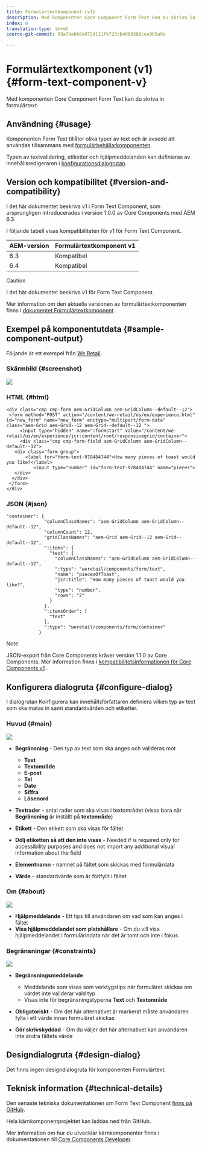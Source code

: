 ```yaml
---
title: Formulärtextkomponent (v1)
description: Med komponenten Core Component Form Text kan du skriva in formulärtext.
index: n
translation-type: tm+mt
source-git-commit: 93a7ba6b8a972d111fb723cb40b0380cea9b5a9a

---
```



# Formulärtextkomponent (v1) {#form-text-component-v}

Med komponenten Core Component Form Text kan du skriva in formulärtext.

## Användning {#usage}

Komponenten Form Text tillåter olika typer av text och är avsedd att användas tillsammans med [formulärbehållarkomponenten](form-container-v1.md).

Typen av textvalidering, etiketter och hjälpmeddelanden kan definieras av innehållsredigeraren i [konfigurationsdialogrutan](#configure-dialog).

## Version och kompatibilitet {#version-and-compatibility}

I det här dokumentet beskrivs v1 i Form Text Component, som ursprungligen introducerades i version 1.0.0 av Core Components med AEM 6.3.

I följande tabell visas kompatibiliteten för v1 för Form Text Component.

| AEM-version | Formulärtextkomponent v1 |
|--- |--- |
| 6.3 | Kompatibel |
| 6.4 | Kompatibel |

>[!CAUTION]
>
>I det här dokumentet beskrivs v1 för Form Text Component.
>
>Mer information om den aktuella versionen av formulärtextkomponenten finns i [dokumentet Formulärtextkomponent](/help/components/forms/form-text.md) .

## Exempel på komponentutdata {#sample-component-output}

Följande är ett exempel från [We.Retail](https://helpx.adobe.com/experience-manager/6-4/sites/developing/using/we-retail.html).

### Skärmbild {#screenshot}

![](/help/assets/chlimage_1-22.png)

### HTML {#html}

```
<div class="cmp cmp-form aem-GridColumn aem-GridColumn--default--12">
 <form method="POST" action="/content/we-retail/us/en/experience.html" id="new_form" name="new_form" enctype="multipart/form-data" class="aem-Grid aem-Grid--12 aem-Grid--default--12 ">
     <input type="hidden" name=":formstart" value="/content/we-retail/us/en/experience/jcr:content/root/responsivegrid/container">
     <div class="cmp cmp-form-field aem-GridColumn aem-GridColumn--default--12">
   <div class="form-group">
       <label for="form-text-978484744">How many pieces of toast would you like?</label>
          <input type="number" id="form-text-978484744" name="pieces">
   </div>
  </div>
 </form>
</div>
```

### JSON {#json}

```
"container": {
              "columnClassNames": "aem-GridColumn aem-GridColumn--default--12",
              "columnCount": 12,
              "gridClassNames": "aem-Grid aem-Grid--12 aem-Grid--default--12",
              ":items": {
                "text": {
                  "columnClassNames": "aem-GridColumn aem-GridColumn--default--12",
                  ":type": "weretail/components/form/text",
                  "name": "piecesOfToast",
                  "jcr:title": "How many pieces of toast would you like?",
                  "type": "number",
                  "rows": "2"
                }
              },
              ":itemsOrder": [
                "text"
              ],
              ":type": "weretail/components/form/container"
            }
```

>[!NOTE]
>
>JSON-export från Core Components kräver version 1.1.0 av Core Components. Mer information finns i [kompatibilitetsinformationen för Core Components v1](/help/versions.md) .

## Konfigurera dialogruta {#configure-dialog}

I dialogrutan Konfigurera kan innehållsförfattaren definiera vilken typ av text som ska matas in samt standardvärden och etiketter.

### Huvud {#main}

![](/help/assets/chlimage_1-23.png)

* **Begränsning** - Den typ av text som ska anges och valideras mot

   * **Text**
   * **Textområde**
   * **E-post**
   * **Tel**
   * **Date**
   * **Siffra**
   * **Lösenord**

* **Textrader** - antal rader som ska visas i textområdet (visas bara när **Begränsning** är inställt på **textområde**)

* **Etikett** - Den etikett som ska visas för fältet
* **Dölj etiketten så att den inte visas** - Needed if is required only for accessibility purposes and does not import any additional visual information about the field
* **Elementnamn** - namnet på fältet som skickas med formulärdata
* **Värde** - standardvärde som är förifyllt i fältet

### Om {#about}

![](/help/assets/chlimage_1-24.png)

* **Hjälpmeddelande** - Ett tips till användaren om vad som kan anges i fältet
* **Visa hjälpmeddelandet som platshållare** - Om du vill visa hjälpmeddelandet i formulärindata när det är tomt och inte i fokus

### Begränsningar {#constraints}

![](/help/assets/chlimage_1-25.png)

* **Begränsningsmeddelande**

   * Meddelande som visas som verktygstips när formuläret skickas om värdet inte validerar vald typ
   * Visas inte för begränsningstyperna **Text** och **Textområde**

* **Obligatoriskt** - Om det här alternativet är markerat måste användaren fylla i ett värde innan formuläret skickas
* **Gör skrivskyddad** - Om du väljer det här alternativet kan användaren inte ändra fältets värde

## Designdialogruta {#design-dialog}

Det finns ingen designdialogruta för komponenten Formulärtext.

## Teknisk information {#technical-details}

Den senaste tekniska dokumentationen om Form Text Component [finns på GitHub](https://github.com/adobe/aem-core-wcm-components/tree/master/content/src/content/jcr_root/apps/core/wcm/components/form/text/v1/text).

Hela kärnkomponentprojektet kan laddas ned från GitHub.

Mer information om hur du utvecklar kärnkomponenter finns i dokumentationen till [Core Components Developer](/help/developing/overview.md).
